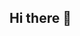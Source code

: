 ## Hi there 👋

<!--
**southamericamemes181/southamericamemes181** is a ✨ _special_ ✨ repository because its `README.md` (this file) appears on your GitHub profile.

Here are some ideas to get you started:

- 🔭 I’m currently working on Sprunkiwars and Incredi-Box April Fools 2026
- 🌱 I’m currently learning about community scratch guidelines
- 👯 I’m looking to collaborate on Rem's Modding Build
- 🤔 I’m looking for help with Cocrea and Adacraft
- 💬 Ask me about Computer Virus
- 📫 How to reach me: stay on my house
- 😄 Pronouns: he/him
- ⚡ Fun fact: I get unblocked from Scratch 10/05/2025 at 12:16
-->

